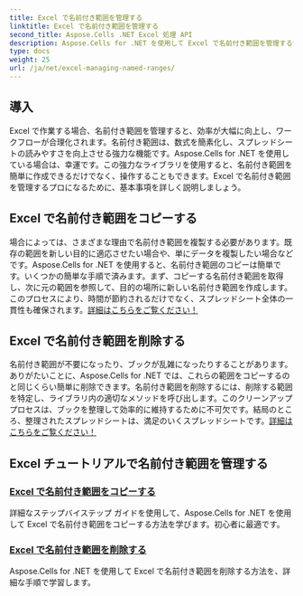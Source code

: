 ```yaml
---
title: Excel で名前付き範囲を管理する
linktitle: Excel で名前付き範囲を管理する
second_title: Aspose.Cells .NET Excel 処理 API
description: Aspose.Cells for .NET を使用して Excel で名前付き範囲を管理する包括的なチュートリアルをご覧ください。初心者から上級ユーザーまで最適です。
type: docs
weight: 25
url: /ja/net/excel-managing-named-ranges/
---
```

## 導入

Excel で作業する場合、名前付き範囲を管理すると、効率が大幅に向上し、ワークフローが合理化されます。名前付き範囲は、数式を簡素化し、スプレッドシートの読みやすさを向上させる強力な機能です。Aspose.Cells for .NET を使用している場合は、幸運です。この強力なライブラリを使用すると、名前付き範囲を簡単に作成できるだけでなく、操作することもできます。Excel で名前付き範囲を管理するプロになるために、基本事項を詳しく説明しましょう。

## Excel で名前付き範囲をコピーする

場合によっては、さまざまな理由で名前付き範囲を複製する必要があります。既存の範囲を新しい目的に適応させたい場合や、単にデータを複製したい場合などです。Aspose.Cells for .NET を使用すると、名前付き範囲のコピーは簡単です。いくつかの簡単な手順で済みます。まず、コピーする名前付き範囲を取得し、次に元の範囲を参照して、目的の場所に新しい名前付き範囲を作成します。このプロセスにより、時間が節約されるだけでなく、スプレッドシート全体の一貫性も確保されます。[詳細はこちらをご覧ください！](./copy-named-ranges/)

## Excel で名前付き範囲を削除する

名前付き範囲が不要になったり、ブックが乱雑になったりすることがあります。ありがたいことに、Aspose.Cells for .NET では、これらの範囲をコピーするのと同じくらい簡単に削除できます。名前付き範囲を削除するには、削除する範囲を特定し、ライブラリ内の適切なメソッドを呼び出します。このクリーンアップ プロセスは、ブックを整理して効率的に維持するために不可欠です。結局のところ、整理されたスプレッドシートは、満足のいくスプレッドシートです。[詳細はこちらをご覧ください！](./remove-named-range/)

## Excel チュートリアルで名前付き範囲を管理する
### [Excel で名前付き範囲をコピーする](./copy-named-ranges/)
詳細なステップバイステップ ガイドを使用して、Aspose.Cells for .NET を使用して Excel で名前付き範囲をコピーする方法を学びます。初心者に最適です。
### [Excel で名前付き範囲を削除する](./remove-named-range/)
Aspose.Cells for .NET を使用して Excel で名前付き範囲を削除する方法を、詳細な手順で学習します。